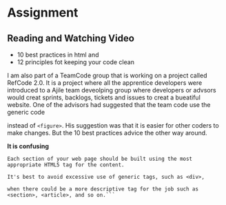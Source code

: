 # Assignment
## Reading and Watching Video
  * 10 best practices in html and
  * 12 principles fot keeping your code clean
  
  I am also part of a TeamCode group that is working on a project called RefCode 2.0.  It is a project where all the apprentice developers were introduced to a Ajile team deveolping group where developers or advsors would creat sprints, backlogs, tickets and issues to creat a bueatiful website. One of the advisors had suggested that the team code use the generic code <div> instead of ```<figure>```.  His suggestion was that it is easier for other coders to make changes. But the 10 best practices advice the other way around. 
 
 **It is confusing**
 
  ```8. Use meaningful tags
Each section of your web page should be built using the most appropriate HTML5 tag for the content. 
 
It's best to avoid excessive use of generic tags, such as <div>, 
 
when there could be a more descriptive tag for the job such as <section>, <article>, and so on.```
